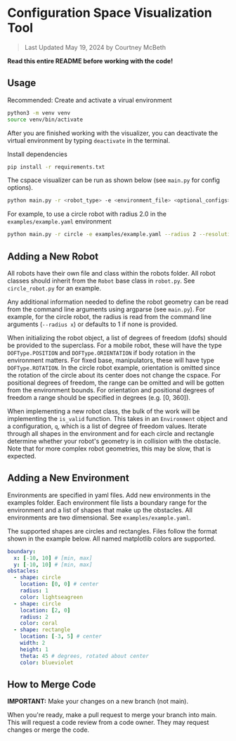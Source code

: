# Configuration Space Visualization Tool

> Last Updated May 19, 2024 by Courtney McBeth

**Read this entire README before working with the code!**

## Usage

Recommended: Create and activate a virual environment

```bash
python3 -m venv venv
source venv/bin/activate
```

After you are finished working with the visualizer, you can deactivate the virtual environment by typing `deactivate` in the terminal.

Install dependencies

```bash
pip install -r requirements.txt
```

The cspace visualizer can be run as shown below (see `main.py` for config options).

```bash
python main.py -r <robot_type> -e <environment_file> <optional_configs>
```

For example, to use a circle robot with radius 2.0 in the `examples/example.yaml` environment

```bash
python main.py -r circle -e examples/example.yaml --radius 2 --resolution 0.1
```

## Adding a New Robot

All robots have their own file and class within the robots folder. All robot classes should inherit from the `Robot` base class in `robot.py`. See `circle_robot.py` for an example.

Any additional information needed to define the robot geometry can be read from the command line arguments using argparse (see `main.py`). For example, for the circle robot, the radius is read from the command line arguments (`--radius x`) or defaults to 1 if none is provided.

When initializing the robot object, a list of degrees of freedom (dofs) should be provided to the superclass. For a mobile robot, these will have the type `DOFType.POSITION` and `DOFType.ORIENTATION` if body rotation in the environment matters. For fixed base, manipulators, these will have type `DOFType.ROTATION`. In the circle robot example, orientation is omitted since the rotation of the circle about its center does not change the cspace. For positional degrees of freedom, the range can be omitted and will be gotten from the environment bounds. For orientation and positional degrees of freedom a range should be specified in degrees (e.g. [0, 360]).

When implementing a new robot class, the bulk of the work will be implementing the `is_valid` function. This takes in an `Environment` object and a configuration, `q`, which is a list of degree of freedom values. Iterate through all shapes in the environment and for each circle and rectangle determine whether your robot's geometry is in collision with the obstacle. Note that for more complex robot geometries, this may be slow, that is expected.

## Adding a New Environment

Environments are specified in yaml files. Add new environments in the examples folder. Each environment file lists a boundary range for the environment and a list of shapes that make up the obstacles. All environments are two dimensional. See `examples/example.yaml`.

The supported shapes are circles and rectangles. Files follow the format shown in the example below. All named matplotlib colors are supported.

```yaml
boundary:
  x: [-10, 10] # [min, max]
  y: [-10, 10] # [min, max]
obstacles:
  - shape: circle
    location: [0, 0] # center
    radius: 1
    color: lightseagreen
  - shape: circle
    location: [2, 0]
    radius: 2
    color: coral
  - shape: rectangle
    location: [-3, 5] # center
    width: 2
    height: 1
    theta: 45 # degrees, rotated about center
    color: blueviolet
```

## How to Merge Code

**IMPORTANT:** Make your changes on a new branch (not main).

When you're ready, make a pull request to merge your branch into main. This will request a code review from a code owner. They may request changes or merge the code.
